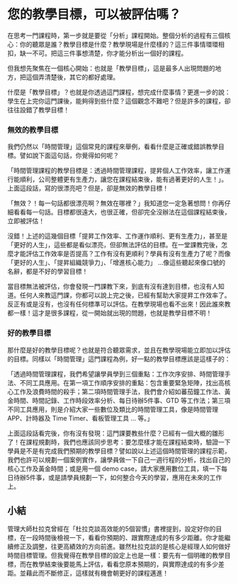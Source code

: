 # 您的教學目標，可以被評估嗎？

在思考一門課程時，第一步就是要從「分析」課程開始。整個分析的過程有三個核心：你的聽眾是誰？教學目標是什麼？教學現場是什麼樣的？這三件事情環環相扣，缺一不可。把這三件事想清楚，你才能分析出一個好的課程。

但我想先聚焦在一個核心開始：也就是「教學目標」，這是最多人出現問題的地方，把這個弄清楚後，其它的都好處理。

什麼是「教學目標」？也就是你透過這門課程，想完成什麼事情？更進一步的說：學生在上完你這門課後，能夠得到些什麼？這個觀念不難吧？但是許多的課程，卻往往設錯了教學目標！



### 無效的教學目標

我們仍然以「時間管理」這個常見的課程來舉例，看看什麼是正確或錯誤教學目標。譬如說下面這句話，你覺得如何呢？

「時間管理課程的教學目標是：透過時間管理課程，提昇個人工作效率，讓工作運行能順利，公司整體更有生產力，讓您在課程結束後，能有過著更好的人生！」。上面這段話，寫的很漂亮吧？但是，卻是無效的教學目標！

「無效？！每一句話都很漂亮啊？無效在哪裡？」我知道您一定急著想問！你再仔細看看每一句話。目標都很遠大，也很正確，但卻完全沒辦法在這個課程結束後，立即被評估！

沒錯！上述的這幾個目標「提昇工作效率、工作運作順利、更有生產力」，甚至是「更好的人生」，這些都是看似漂亮，但卻無法評估的目標。在一堂課教完後，怎麼才能評估工作效率是否提高？工作有沒有更順利？學員有沒有生產力了呢？而像「更好的人生」、「提昇組織競爭力」、「增進核心能力」 …像這些聽起來像口號的名辭，都是不好的學習目標！

當目標無法被評估，你會發現一門課教下來，到底有沒有達到目標，也沒有人知道。任何人來教這門課，你都可以說上完之後，已經有幫助大家提昇工作效率了。反正有或是沒有，也沒有任何標準可以評估。在教學現場也看不出來！因此誰來教都一樣！這才是很多課程，從一開始就出現的問題，也就是教學目標不明！



### 好的教學目標

那什麼是好的教學目標呢？也就是符合聽眾需求，並且在教學現場能立即加以評估的目標。同樣以「時間管理」這門課程為例，好一點的教學目標應該是這樣子的：

「透過時間管理課程，我們希望讓學員學到三個重點：工作次序安排、時間管理手法、不同工具應用。在第一項工作順序安排的重點：包含重要緊急矩陣，找出高核心工作及浪費時間的殺手；第二項時間管理手法，我們會介紹如蕃茄鐘工作法、黃金時間、時間記錄、工作時段效率分析、每日待辦5件事、GTD 等工作法；第三項不同工具應用，則是介紹大家一些數位及類比的時間管理工具，像是時間管理 APP、計時器及 Time Timer、看板管理工具 … 等。」

上面這段話看完後，你有沒有發現：這門課要教些什麼？已經有一個大概的雛形了！在課程規劃時，我們也應該同步思考：要怎麼樣才能在課程結束時，驗證一下學員是不是有完成我們預期的教學目標？譬如說以上述這個時間管理的課程示範，我們也許可以規劃一個案例實作，讓學員做一下自己一週行程的分析，找出自己的核心工作及黃金時間；或是用一個 demo case，請大家應用數位工具，填一下每日待辦5件事，或是請學員規劃一下，如何整合今天的學習，應用在未來的工作上。



## 小結

管理大師杜拉克曾經在「杜拉克談高效能的5個習慣」書裡提到，設定好你的目標，在一段時間後檢視一下，看看你預期的、跟實際達成的有多少距離。你才能繼續修正及調整，往更高績效的方向前進。雖然杜拉克談的是核心是經理人如何做好時間目標管理。但我覺得在教學目標的設定上也是一樣：要先有一個明確的教學目標，而在教學結束後要能馬上評估，看看您原本預期的，與實際達成的有多少差距。並藉此而不斷修正，這樣就有機會朝更好的課程邁進！
